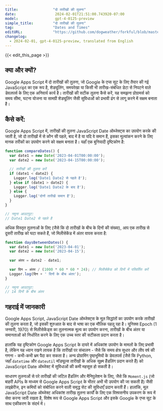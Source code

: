 ```yaml
---
title:                "दो तारीखों की तुलना"
date:                  2024-02-01T21:51:00.743920-07:00
model:                 gpt-4-0125-preview
simple_title:         "दो तारीखों की तुलना"
tag:                  "Dates and Times"
editURL:              "https://github.com/dogweather/forkful/blob/master/content/hi/google-apps-script/comparing-two-dates.md"
changelog:
  - 2024-02-01, gpt-4-0125-preview, translated from English
---
```


{{< edit_this_page >}}

## क्या और क्यों?
Google Apps Script में दो तारीखों की तुलना, जो Google के एप्स सूट के लिए तैयार की गई JavaScript का एक रूप है, शेड्यूलिंग, समयरेखा या किसी भी तारीख-संबंधित डेटा से निपटने वाले डेवलपर्स के लिए एक अनिवार्य कार्य है। तारीखों की सटीक तुलना कैसे करें, यह समझना प्रोग्रामर्स को समय सीमा, घटना योजना या सामग्री शेड्यूलिंग जैसी सुविधाओं को प्रभावी ढंग से लागू करने में सक्षम बनाता है।

## कैसे करें:
Google Apps Script में, तारीखों की तुलना JavaScript Date ऑब्जेक्ट्स का उपयोग करके की जाती है, जो दो तारीखों में से कौन सी पहले, बाद में है या यदि वे समान हैं, इसका मूल्यांकन करने के लिए मानक तरीकों का उपयोग करने को सक्षम बनाता है। यहाँ एक बुनियादी दृष्टिकोण है:

```javascript
function compareDates() {
  var date1 = new Date('2023-04-01T00:00:00');
  var date2 = new Date('2023-04-15T00:00:00');

  // तारीखों की तुलना करें
  if (date1 < date2) {
    Logger.log('Date1 Date2 से पहले है');
  } else if (date1 > date2) {
    Logger.log('Date1 Date2 के बाद है');
  } else {
    Logger.log('दोनों तारीखें समान हैं');
  }
}

// नमूना आउटपुट:
// Date1 Date2 से पहले है
```

अधिक विस्तृत तुलनाओं के लिए (जैसे कि दो तारीखों के बीच के दिनों की संख्या), आप एक तारीख से दूसरी तारीख को घटा सकते हैं, जो मिलीसेकेंड में अंतर वापस करता है:

```javascript
function daysBetweenDates() {
  var date1 = new Date('2023-04-01');
  var date2 = new Date('2023-04-15');
  
  var अंतर = date2 - date1;
  
  var दिन = अंतर / (1000 * 60 * 60 * 24); // मिलीसेकेंड को दिनों में परिवर्तित करें
  Logger.log(दिन + ' दिनों के बीच अंतर');
}

// नमूना आउटपुट:
// 14 दिनों के बीच अंतर
```

## गहराई में जानकारी
Google Apps Script, JavaScript Date ऑब्जेक्ट्स के मूल सिद्धांतों का उपयोग करके तारीखों की तुलना करता है, जो इसकी शुरुआत के बाद से भाषा का एक मौलिक पहलू रहा है। यूनिक्स Epoch (1 जनवरी, 1970) से मिलीसेकेंड्स का तुलनात्मक मूल्य का उपयोग करना, तारीखों के बीच अंतर या समानताओं को निर्धारित करने के लिए एक उच्च स्तर की सटीकता प्रदान करता है। 

हालांकि यह दृष्टिकोण Google Apps Script के दायरे में अधिकांश उपयोग के मामलों के लिए प्रभावी है, लेकिन यह ध्यान रखने लायक है कि तारीखों पर संचालन - जैसे कि समय क्षेत्र सुधार और लीप वर्ष की गणना - कभी-कभी भ्रम पैदा कर सकता है। अन्य प्रोग्रामिंग पृष्ठभूमियों के डेवलपर्स (जैसे कि Python, जहाँ `datetime` और `dateutil` मॉड्यूल्स तारीखों के अधिक सूक्ष्म हैंडलिंग प्रदान करते हैं) को JavaScript Date ऑब्जेक्ट में सुविधाओं की कमी महसूस हो सकती है।

साधारण तुलनाओं से परे तारीखों की जटिल हैंडलिंग और मैनिपुलेशन के लिए, जैसे कि `Moment.js` (जो बाहरी APIs के माध्यम से Google Apps Script के भीतर अभी भी उपयोग की जा सकती है) जैसी लाइब्रेरीज, इन कमियों को संबोधित करने वाली समृद्ध सेट की सुविधाएँ प्रदान करती हैं। हालांकि, मूल JavaScript Date ऑब्जेक्ट अधिकांश तारीख तुलना कार्यों के लिए एक विश्वसनीय उपकरण के रूप में सेवा करना जारी रखता है, विशेष रूप से Google Apps Script और इसके Google के एप्स सूट के साथ एकीकरण के संदर्भ में।
